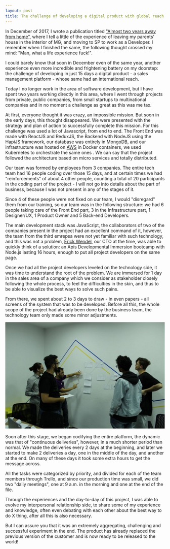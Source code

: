 ```yaml
---
layout: post
title: The challenge of developing a digital product with global reach in 15 days
---
```


In December of 2017, I wrote a publication titled ["Almost two years away from home"](https://www.linkedin.com/pulse/quase-dois-anos-longe-de-casa-heitor-gouv%C3%AAa/), where I tell a little of the experience of leaving my parents' house in the interior of MG, and moving to SP to work as a Developer. I remember when I finished the same, the following thought crossed my mind: "Man, what a life experience fuck!".

I could barely know that soon in December even of the same year, another experience even more incredible and frightening battery on my doorstep: the challenge of developing in just 15 days a digital product - a sales management platform - whose same had an international reach.

Today I no longer work in the area of software development, but I have spent two years working directly in this area, where I went through projects from private, public companies, from small startups to multinational companies and in no moment a challenge as great as this was me tax.

At first, everyone thought it was crazy, an impossible mission. But soon in the early days, this thought disappeared. We were presented with the strategy and plan of action to successfully complete this mission. For this challenge was used a lot of Javascript, from end to end. The Front End was made with ReactJS and ReduxJS, the Backend with NodeJS using the HapiJS framework, our database was entirely in MongoDB, and our infrastructure was hosted on [AWS](https://aws.amazon.com/) in Docker containers, we used Kubernetes to orchestrate the same ones . We can say that the project followed the architecture based on micro services and totally distributed.

Our team was formed by employees from 3 companies. The entire tech team had 16 people coding over those 15 days, and at certain times we had "reinforcements" of about 4 other people, counting a total of 20 participants in the coding part of the project - I will not go into details about the part of business, because I was not present in any of the stages of it.

Since 4 of these people were not fixed on our team, I would "disregard" them from our training, so our team was in the following structure: we had 6 people taking care of the Front End part, 3 in the Infrastructure part, 1 Designer/UX, 1 Product Owner and 5 Back-end Developers.

The main development stack was JavaScript, the collaborators of two of the companies present in the project had an excellent command of it, however, the team from the third emrepsa were not yet familiar with such technology, and this was not a problem, [Erick Wendel](https://www.linkedin.com/in/erickwendel), our CTO at the time, was able to quickly think of a solution: an Apis Developmental Immersion bootcamp with Node.js lasting 16 hours, enough to put all project developers on the same page.

Once we had all the project developers leveled on the technology side, it was time to understand the root of the problem. We are immersed for 1 day in the sales area of a company which we consider as stakeholder closely following the whole process, to feel the difficulties in the skin, and thus to be able to visualize the best ways to solve such pains.

From there, we spent about 2 to 3 days to draw - in even papers - all screens of the system that was to be developed. Before all this, the whole scope of the project had already been done by the business team, the technology team only made some minor adjustments.

![Image](/images/posts/project.jpeg)

Soon after this stage, we began codifying the entire platform, the dynamic was that of "continuous deliveries", however, in a much shorter period than normal. We made the deliveries every 2 days at the beginning, and later we started to make 2 deliveries a day, one in the middle of the day, and another at the end. On many of these days it took some extra hours to get the message across.

All the tasks were categorized by priority, and divided for each of the team members through Trello, and since our production time was small, we did two "daily meetings", one at 9 a.m. in the morning and one at the end of the file.

Through the experiences and the day-to-day of this project, I was able to evolve my interpersonal relationship side, to share some of my experience and knowledge, often even debating with each other about the best way to do X thing, after all this is also necessary.

But I can assure you that it was an extremely aggregating, challenging and successful experiment in the end. The product has already replaced the previous version of the customer and is now ready to be released to the world!
